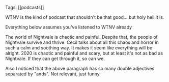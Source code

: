 Tags: [[podcasts]]
 
WTNV is the kind of podcast that shouldn't be that good... but holy hell it is.

Everything below assumes you've listened to WTNV already

The world of Nightvale is chaotic and painful. Despite that, the people of Nightvale survive and thrive. Cecil talks about all this chaos and horror in such a calm and soothing way. It makes it seem like everything will be alright. 2020 is chaotic and painful and scary, but at least it's not as bad as Nightvale. If they can get through it, so can we.

Also I noticed that the above paragraph has so many double adjectives separated by "ands". Not relevant, just funny
